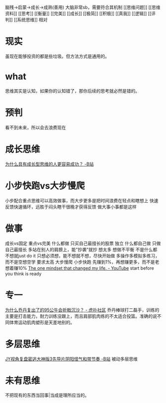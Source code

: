 脑残→启蒙→成长→成熟(善用)
大脑非常sb，需要符合其机制
[[思维问题]]
[[思维资料]]
[[思考]]
[[衡量]]
[[完美]]
[[成长]]
[[极简]]
[[积极]]
[[真我]]
[[逻辑]]
[[评判]]
[[系统思维]]
相对
# 现实
虽现在能够投资的都是些垃圾。但方法方式是通用的。
# what
思维其实是认知，如果你的认知错了，那你后续的思考就必然是错的。
# 预判
看不到未来，所以会去浪费现在

# 成长思维
[为什么具有成长型思维的人更容易成功？ -B站](https://www.bilibili.com/video/BV1PJ411t7bD?p=2)

# 小步快跑vs大步慢爬
小步配合重点思维可以高效做事，而大步更多是把时间浪费在轻点和瞎想上
快速反馈快速循环，远胜于闷头瞎干很晚才获得反馈
做大事小事都是这样
# 做事
成长vs固定
重点vs完美 什么都做
	只买自己最擅长的股票
独立 什么都自己做
	只做自己最擅长
	多站在别人的肩膀上，能"抄袭"就抄
想太多 想做不平衡
	不是什么都不想就just do it
	只想必须想，能不想就不想，尽快开始做
	多操作多模拟多练习，而不是空想空学
要求太高 大步慢爬
	小步快跑
	先赚到1%，再想赚更多，而不是老想着赚10%
[The one mindset that changed my life. - YouTube](https://www.youtube.com/watch?v=Purzzv8G66o)
	start before you think is ready
# 专一
[为什么乔丹复出了的95公牛会折戟沉沙？ - 虎扑社区](https://bbs.hupu.com/42860690.html)
	乔丹棒球打二磊手，训练的主要是打击能力，耐力训练没跟上，而且肩部肌肉练的不太适合投篮。准确的说不同体育运动肌肉塑形是天差地别的。
# 多层思维
[JY视角复盘密逃大神版3先导片阴阳怪气和带节奏 -B站](https://www.bilibili.com/video/BV1Mv411j7G4?p=1)
	被动多层思维
# 未有思维
不把现有的东西当回事|当成是理所应当的。
